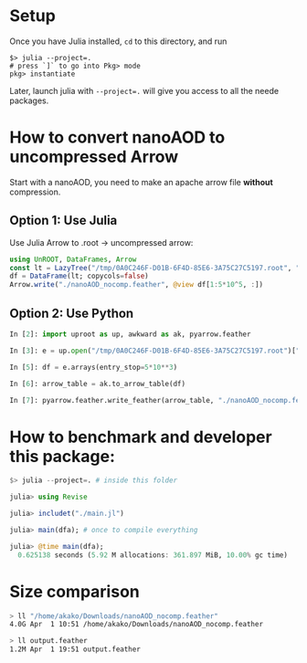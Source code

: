 # Setup
Once you have Julia installed, `cd` to this directory, and run
```
$> julia --project=.
# press `]` to go into Pkg> mode
pkg> instantiate
```

Later, launch julia with `--project=.` will give you access to all the neede packages.

# How to convert nanoAOD to uncompressed Arrow
Start with a nanoAOD, you need to make an apache arrow file **without** compression.

## Option 1: Use Julia
Use Julia Arrow to .root -> uncompressed arrow:
```julia
using UnROOT, DataFrames, Arrow
const lt = LazyTree("/tmp/0A0C246F-D01B-6F4D-85E6-3A75C27C5197.root", "Events");
df = DataFrame(lt; copycols=false)
Arrow.write("./nanoAOD_nocomp.feather", @view df[1:5*10^5, :])
```
## Option 2: Use Python
```python
In [2]: import uproot as up, awkward as ak, pyarrow.feather

In [3]: e = up.open("/tmp/0A0C246F-D01B-6F4D-85E6-3A75C27C5197.root")["Events"]

In [5]: df = e.arrays(entry_stop=5*10**3)

In [6]: arrow_table = ak.to_arrow_table(df)

In [7]: pyarrow.feather.write_feather(arrow_table, "./nanoAOD_nocomp.feather", compression="uncompressed"))
```

# How to benchmark and developer this package:
```julia
$> julia --project=. # inside this folder

julia> using Revise

julia> includet("./main.jl")

julia> main(dfa); # once to compile everything

julia> @time main(dfa);
  0.625138 seconds (5.92 M allocations: 361.897 MiB, 10.00% gc time)
```

# Size comparison
```bash
> ll "/home/akako/Downloads/nanoAOD_nocomp.feather"
4.0G Apr  1 10:51 /home/akako/Downloads/nanoAOD_nocomp.feather

> ll output.feather
1.2M Apr  1 19:51 output.feather


```
